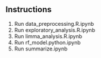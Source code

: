 ## Instructions
1) Run data_preprocessing.R.ipynb
2) Run exploratory_analysis.R.ipynb
3) Run limma_analysis.R.ipynb
4) Run rf_model.python.ipynb
5) Run summarize.ipynb